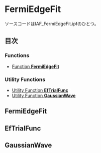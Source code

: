 # FermiEdgeFit
ソースコードはIAF_FermiEdgeFit.ipfのひとつ。

## 目次
### Functions
- [Function **FermiEdgeFit**](#FermiEdgeFit)

### Utility Functions
- [Utility Function **EfTrialFunc**](#EfTrialFunc)
- [Utility Function **GaussianWave**](#GaussianWave)

## FermiEdgeFit

## EfTrialFunc

## GaussianWave
